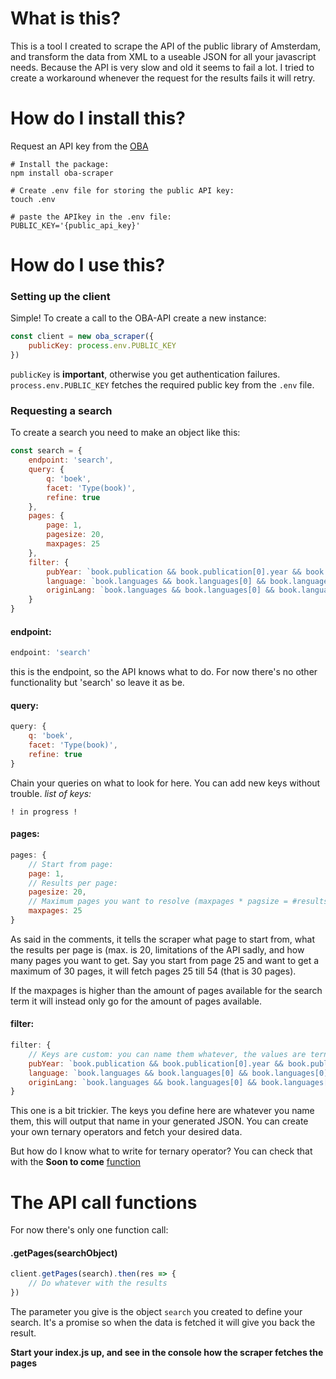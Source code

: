 # What is this?
This is a tool I created to scrape the API of the public library of Amsterdam, and transform the data from XML to a useable JSON for all your javascript needs. Because the API is very slow and old it seems to fail a lot. I tried to create a workaround whenever the request for the results fails it will retry.

# How do I install this?
Request an API key from the [OBA](https://www.oba.nl/oba/english.html)

```
# Install the package:
npm install oba-scraper

# Create .env file for storing the public API key:
touch .env

# paste the APIkey in the .env file:
PUBLIC_KEY='{public_api_key}'
```

# How do I use this?

### Setting up the client
Simple! To create a call to the OBA-API create a new instance:
```javascript
const client = new oba_scraper({
	publicKey: process.env.PUBLIC_KEY
})
```

`publicKey` is **important**, otherwise you get authentication failures.
`process.env.PUBLIC_KEY` fetches the required public key from the `.env` file.

### Requesting a search
To create a search you need to make an object like this:
```javascript
const search = {
	endpoint: 'search',
	query: {
		q: 'boek',
		facet: 'Type(book)',
		refine: true
	},
	pages: {
		page: 1,
		pagesize: 20,
		maxpages: 25
    },
    filter: {
        pubYear: `book.publication && book.publication[0].year && book.publication[0].year[0]['_'] ? book.publication[0].year[0]['_'] : null`,
        language: `book.languages && book.languages[0] && book.languages[0].language && book.languages[0].language[0] ? book.languages[0].language[0]['_'] : null`,
        originLang: `book.languages && book.languages[0] && book.languages[0]['original-language'] ? book.languages[0]['original-language'][0]['_'] : null`
    }
}
```

#### endpoint:
```javascript
endpoint: 'search'
```
this is the endpoint, so the API knows what to do. For now there's no other functionality but 'search' so leave it as be.

#### query:
```javascript
query: {
    q: 'boek',
    facet: 'Type(book)',
    refine: true
}
```
Chain your queries on what to look for here. You can add new keys without trouble. 
*list of keys:*
```
! in progress !
```

#### pages:
```javascript
pages: {
    // Start from page:
    page: 1,
    // Results per page:
    pagesize: 20,
    // Maximum pages you want to resolve (maxpages * pagsize = #results)
    maxpages: 25
}
```
As said in the comments, it tells the scraper what page to start from, what the results per page is (max. is 20, limitations of the API sadly, and how many pages you want to get. Say you start from page 25 and want to get a maximum of 30 pages, it will fetch pages 25 till 54 (that is 30 pages).

If the maxpages is higher than the amount of pages available for the search term it will instead only go for the amount of pages available.

#### filter:
```javascript
filter: {
    // Keys are custom: you can name them whatever, the values are ternary operators that failsafe if a value exists or not.
    pubYear: `book.publication && book.publication[0].year && book.publication[0].year[0]['_'] ? book.publication[0].year[0]['_'] : null`,
    language: `book.languages && book.languages[0] && book.languages[0].language && book.languages[0].language[0] ? book.languages[0].language[0]['_'] : null`,
    originLang: `book.languages && book.languages[0] && book.languages[0]['original-language'] ? book.languages[0]['original-language'][0]['_'] : null`
}
```
This one is a bit trickier. The keys you define here are whatever you name them, this will output that name in your generated JSON. You can create your own ternary operators and fetch your desired data. 

But how do I know what to write for ternary operator? You can check that with the **Soon to come** [function](#showFormat)

# The API call functions
For now there's only one function call:

#### .getPages(searchObject)
```javascript
client.getPages(search).then(res => {
    // Do whatever with the results
})
```
The parameter you give is the object `search` you created to define your search. It's a promise so when the data is fetched it will give you back the result. 

**Start your index.js up, and see in the console how the scraper fetches the pages**

